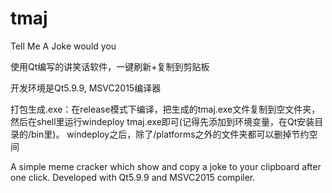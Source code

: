 # tmaj
Tell Me A Joke would you

使用Qt编写的讲笑话软件，一键刷新+复制到剪贴板 

开发环境是Qt5.9.9, MSVC2015编译器

打包生成.exe：在release模式下编译，把生成的tmaj.exe文件复制到空文件夹，然后在shell里运行windeploy tmaj.exe即可(记得先添加到环境变量，在Qt安装目录的/bin里)。
windeploy之后，除了/platforms之外的文件夹都可以删掉节约空间


A simple meme cracker which show and copy a joke to your clipboard after one click.
Developed with Qt5.9.9 and MSVC2015 compiler.
